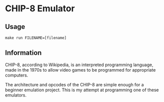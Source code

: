 # CHIP-8 Emulator

## Usage

`make run FILENAME=[filename]`

## Information

CHIP-8, according to Wikipedia, is an interpreted programming language, made in the 1970s to allow video games to be programmed for appropriate computers.

The architecture and opcodes of the CHIP-8 are simple enough for a beginner emulation project. This is my attempt at programming one of these emulators.